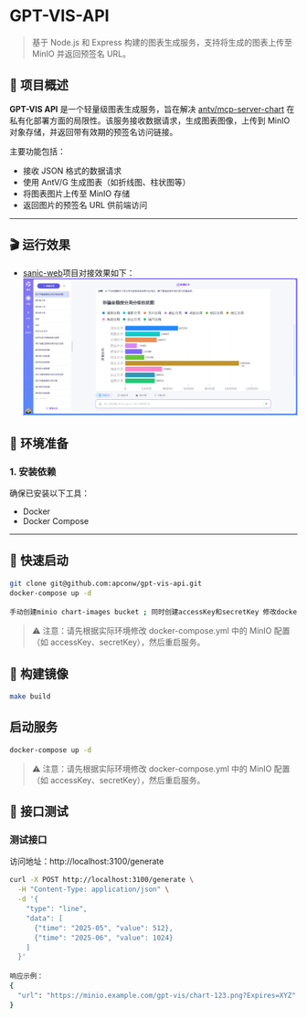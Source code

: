 # GPT-VIS-API

> 基于 Node.js 和 Express 构建的图表生成服务，支持将生成的图表上传至 MinIO 并返回预签名 URL。

## 📌 项目概述

**GPT-VIS API** 是一个轻量级图表生成服务，旨在解决 [antv/mcp-server-chart](https://github.com/antvis/mcp-server-chart) 
在私有化部署方面的局限性。该服务接收数据请求，生成图表图像，上传到 MinIO 对象存储，并返回带有效期的预签名访问链接。

主要功能包括：
- 接收 JSON 格式的数据请求
- 使用 AntV/G 生成图表（如折线图、柱状图等）
- 将图表图片上传至 MinIO 存储
- 返回图片的预签名 URL 供前端访问

---

## 🎬 运行效果
- [sanic-web](https://github.com/apconw/sanic-web)项目对接效果如下：
![image](./img.png)

## 🔧 环境准备

### 1. 安装依赖

确保已安装以下工具：
- Docker
- Docker Compose
---

## 🚀 **快速启动**

```bash
git clone git@github.com:apconw/gpt-vis-api.git
docker-compose up -d

手动创建minio chart-images bucket ; 同时创建accessKey和secretKey 修改docker-compose.yml中minio的配置重启即可
```
> ⚠️ 注意：请先根据实际环境修改 docker-compose.yml 中的 MinIO 配置（如 accessKey、secretKey），然后重启服务。

## 🐳 构建镜像

```bash
make build
```

## 启动服务
```bash
docker-compose up -d
```
> ⚠️ 注意：请先根据实际环境修改 docker-compose.yml 中的 MinIO 配置（如 accessKey、secretKey），然后重启服务。

## 🧪 接口测试
### 测试接口
访问地址：http://localhost:3100/generate

```bash
curl -X POST http://localhost:3100/generate \
  -H "Content-Type: application/json" \
  -d '{
    "type": "line",
    "data": [
      {"time": "2025-05", "value": 512},
      {"time": "2025-06", "value": 1024}
    ]
  }'

响应示例：
{
  "url": "https://minio.example.com/gpt-vis/chart-123.png?Expires=XYZ"
}
```
